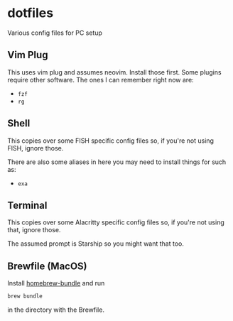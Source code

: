 # dotfiles

Various config files for PC setup

## Vim Plug

This uses vim plug and assumes neovim. Install those first.
Some plugins require other software. The ones I can remember
right now are:

- `fzf`
- `rg`

## Shell

This copies over some FISH specific config files so, if you're not using
FISH, ignore those.

There are also some aliases in here you may need to install things for such as:

- `exa`

## Terminal

This copies over some Alacritty specific config files so, if you're not using
that, ignore those.

The assumed prompt is Starship so you might want that too.

## Brewfile (MacOS)

Install [homebrew-bundle](https://github.com/Homebrew/homebrew-bundle) and run

```sh
brew bundle
```

in the directory with the Brewfile.
